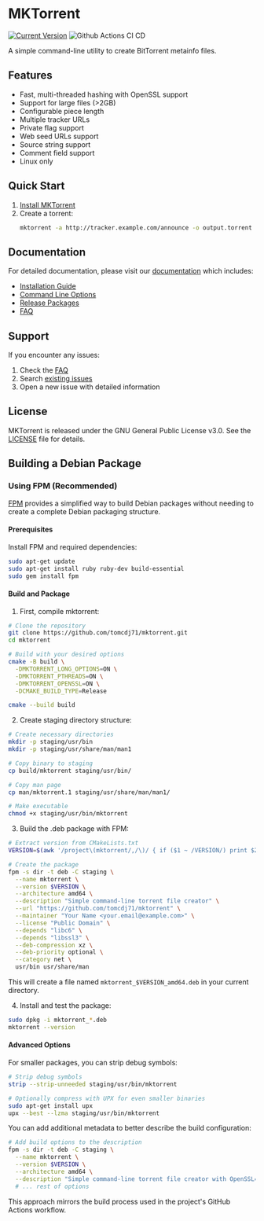 # MKTorrent

[![Current Version](https://img.shields.io/github/v/release/tomcdj71/mktorrent?label=current%20version)](https://github.com/tomcdj71/mktorrent/releases)
![Github Actions CI CD](https://github.com/tomcdj71/mktorrent/workflows/Build%20Mktorrent/badge.svg)

A simple command-line utility to create BitTorrent metainfo files.

## Features

- Fast, multi-threaded hashing with OpenSSL support
- Support for large files (>2GB)
- Configurable piece length
- Multiple tracker URLs
- Private flag support
- Web seed URLs support
- Source string support
- Comment field support
- Linux only

## Quick Start

1. [Install MKTorrent](docs/Installation-Guide.md)
2. Create a torrent:
   ```bash
   mktorrent -a http://tracker.example.com/announce -o output.torrent input_file
   ```

## Documentation

For detailed documentation, please visit our [documentation](docs/Home.md) which includes:

- [Installation Guide](docs/Installation-Guide.md)
- [Command Line Options](docs/Command-Line-Options.md)
- [Release Packages](docs/Release-Packages.md)
- [FAQ](docs/FAQ.md)

## Support

If you encounter any issues:
1. Check the [FAQ](docs/FAQ.md)
2. Search [existing issues](https://github.com/tomcdj71/mktorrent/issues)
3. Open a new issue with detailed information

## License

MKTorrent is released under the GNU General Public License v3.0. See the [LICENSE](LICENSE) file for details.

## Building a Debian Package

### Using FPM (Recommended)

[FPM](https://github.com/jordansissel/fpm) provides a simplified way to build Debian packages without needing to create a complete Debian packaging structure.

#### Prerequisites

Install FPM and required dependencies:

```bash
sudo apt-get update
sudo apt-get install ruby ruby-dev build-essential
sudo gem install fpm
```

#### Build and Package

1. First, compile mktorrent:

```bash
# Clone the repository
git clone https://github.com/tomcdj71/mktorrent.git
cd mktorrent

# Build with your desired options
cmake -B build \
  -DMKTORRENT_LONG_OPTIONS=ON \
  -DMKTORRENT_PTHREADS=ON \
  -DMKTORRENT_OPENSSL=ON \
  -DCMAKE_BUILD_TYPE=Release

cmake --build build
```

2. Create staging directory structure:

```bash
# Create necessary directories
mkdir -p staging/usr/bin
mkdir -p staging/usr/share/man/man1

# Copy binary to staging
cp build/mktorrent staging/usr/bin/

# Copy man page
cp man/mktorrent.1 staging/usr/share/man/man1/

# Make executable
chmod +x staging/usr/bin/mktorrent
```

3. Build the .deb package with FPM:

```bash
# Extract version from CMakeLists.txt
VERSION=$(awk '/project\(mktorrent/,/\)/ { if ($1 ~ /VERSION/) print $2 }' CMakeLists.txt | tr -d ')')

# Create the package
fpm -s dir -t deb -C staging \
  --name mktorrent \
  --version $VERSION \
  --architecture amd64 \
  --description "Simple command-line torrent file creator" \
  --url "https://github.com/tomcdj71/mktorrent" \
  --maintainer "Your Name <your.email@example.com>" \
  --license "Public Domain" \
  --depends "libc6" \
  --depends "libssl3" \
  --deb-compression xz \
  --deb-priority optional \
  --category net \
  usr/bin usr/share/man
```

This will create a file named `mktorrent_$VERSION_amd64.deb` in your current directory.

4. Install and test the package:

```bash
sudo dpkg -i mktorrent_*.deb
mktorrent --version
```

#### Advanced Options

For smaller packages, you can strip debug symbols:

```bash
# Strip debug symbols
strip --strip-unneeded staging/usr/bin/mktorrent

# Optionally compress with UPX for even smaller binaries
sudo apt-get install upx
upx --best --lzma staging/usr/bin/mktorrent
```

You can add additional metadata to better describe the build configuration:

```bash
# Add build options to the description
fpm -s dir -t deb -C staging \
  --name mktorrent \
  --version $VERSION \
  --architecture amd64 \
  --description "Simple command-line torrent file creator with OpenSSL=$OPENSSL and pthreads=$PTHREADS support" \
  # ... rest of options
```

This approach mirrors the build process used in the project's GitHub Actions workflow.
